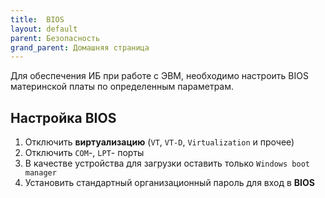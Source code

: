 ```yaml
---
title:  BIOS
layout: default
parent: Безопасность
grand_parent: Домашняя страница
---
```


Для обеспечения ИБ при работе с ЭВМ, необходимо настроить BIOS материнской платы по определенным параметрам.

## Настройка BIOS

1.	Отключить **виртуализацию** (`VT`, `VT-D`, `Virtualization` и прочее)
2.	Отключить `COM`-, `LPT`- порты
3.	В качестве устройства для загрузки оставить только `Windows boot manager`
4.	Установить стандартный организационный пароль для вход в **BIOS**
